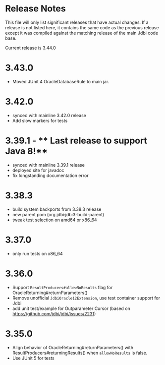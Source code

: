 # Release Notes

This file will only list significant releases that have actual
changes. If a release is not listed here, it contains the same code as
the previous release except it was compiled against the matching
release of the main Jdbi code base.

Current release is 3.44.0

# 3.43.0

* Moved JUnit 4 OracleDatabaseRule to main jar.

# 3.42.0

* synced with mainline 3.42.0 release
* Add slow markers for tests

# 3.39.1 - ** Last release to support Java 8!**

* synced with mainline 3.39.1 release
* deployed site for javadoc
* fix longstanding documentation error

# 3.38.3

* build system backports from 3.38.3 release
* new parent pom (org.jdbi:jdbi3-build-parent)
* tweak test selection on amd64 or x86_64

# 3.37.0

* only run tests on x86_64

# 3.36.0

* Support `ResultProducers#allowNoResults` flag for OracleReturning#returnParameters()
* Remove unofficial `JdbiOracle12Extension`, use test container support for Jdbi
* add unit test/example for Outparameter Cursor (based on https://github.com/jdbi/jdbi/issues/2231)

# 3.35.0

* Align behavior of OracleReturning#returnParameters() with ResultProducers#returningResults() when
    `allowNoResults` is false.
* Use JUnit 5 for tests
